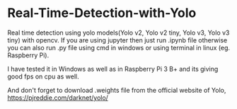 # Real-Time-Detection-with-Yolo
Real time detection using yolo models(Yolo v2, Yolo v2 tiny, Yolo v3, Yolo v3 tiny) with opencv. 
If you are using jupyter then just run .ipynb file otherwise you can also run .py file using cmd in windows or using terminal in linux (eg. Raspberry Pi).

I have tested it in Windows as well as in Raspberry Pi 3 B+ and its giving good fps on cpu as well.

And don't forget to download .weights file from the official website of Yolo, https://pjreddie.com/darknet/yolo/

